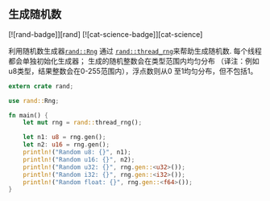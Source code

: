 ## 生成随机数

[![rand-badge]][rand] [![cat-science-badge]][cat-science]

利用随机数生成器[`rand::Rng`] 通过 [`rand::thread_rng`]来帮助生成随机数.  每个线程都会单独初始化生成器； 生成的随机整数会在类型范围内均匀分布 （译注：例如u8类型，结果整数会在0-255范围内），浮点数则从0 至1均匀分布，但不包括1。

```rust
extern crate rand;

use rand::Rng;

fn main() {
    let mut rng = rand::thread_rng();

    let n1: u8 = rng.gen();
    let n2: u16 = rng.gen();
    println!("Random u8: {}", n1);
    println!("Random u16: {}", n2);
    println!("Random u32: {}", rng.gen::<u32>());
    println!("Random i32: {}", rng.gen::<i32>());
    println!("Random float: {}", rng.gen::<f64>());
}
```

[`rand::Rng`]: https://docs.rs/rand/*/rand/trait.Rng.html
[`rand::thread_rng`]: https://docs.rs/rand/*/rand/fn.thread_rng.html


